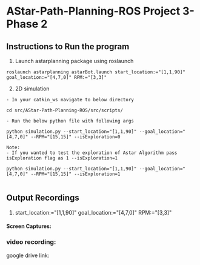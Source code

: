 # AStar-Path-Planning-ROS Project 3- Phase 2

## Instructions to Run the program

1. Launch astarplanning package using roslaunch

```
roslaunch astarplanning astarBot.launch start_location:="[1,1,90]" goal_location:="[4,7,0]" RPM:="[3,3]"

```
2. 2D simulation 

```
- In your catkin_ws navigate to below directory

cd src/AStar-Path-Planning-ROS/src/scripts/

- Run the below python file with following args 

python simulation.py --start_location="[1,1,90]" --goal_location="[4,7,0]" --RPM="[15,15]" --isExploration=0

Note: 
- If you wanted to test the exploration of Astar Algorithm pass isExploration flag as 1 --isExploration=1

python simulation.py --start_location="[1,1,90]" --goal_location="[4,7,0]" --RPM="[15,15]" --isExploration=1


```

## Output Recordings

1. start_location:="[1,1,90]" goal_location:="[4,7,0]" RPM:="[3,3]"

#### Screen Captures:


### video recording: 

google drive link: 
